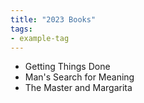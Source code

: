 ```yaml
---
title: "2023 Books"
tags:
- example-tag
---
```


- Getting Things Done
- Man's Search for Meaning
- The Master and Margarita